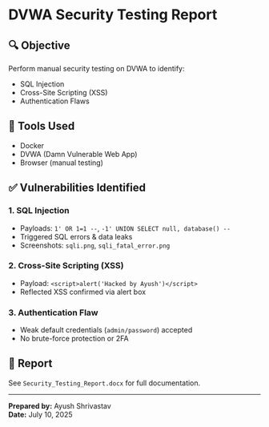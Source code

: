 # DVWA Security Testing Report

## 🔍 Objective
Perform manual security testing on DVWA to identify:
- SQL Injection
- Cross-Site Scripting (XSS)
- Authentication Flaws

## 🧰 Tools Used
- Docker
- DVWA (Damn Vulnerable Web App)
- Browser (manual testing)

## ✅ Vulnerabilities Identified

### 1. SQL Injection
- Payloads: `1' OR 1=1 --`, `-1' UNION SELECT null, database() --`
- Triggered SQL errors & data leaks
- Screenshots: `sqli.png`, `sqli_fatal_error.png`

### 2. Cross-Site Scripting (XSS)
- Payload: `<script>alert('Hacked by Ayush')</script>`
- Reflected XSS confirmed via alert box

### 3. Authentication Flaw
- Weak default credentials (`admin/password`) accepted
- No brute-force protection or 2FA

## 📎 Report
See `Security_Testing_Report.docx` for full documentation.

---

**Prepared by:** Ayush Shrivastav  
**Date:** July 10, 2025
